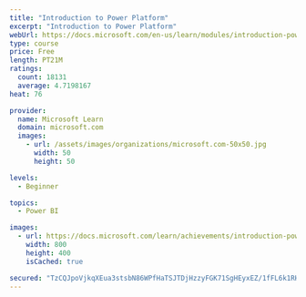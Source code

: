 ```yaml
---
title: "Introduction to Power Platform"
excerpt: "Introduction to Power Platform"
webUrl: https://docs.microsoft.com/en-us/learn/modules/introduction-power-platform/
type: course
price: Free
length: PT21M
ratings:
  count: 18131
  average: 4.7198167
heat: 76

provider:
  name: Microsoft Learn
  domain: microsoft.com
  images:
    - url: /assets/images/organizations/microsoft.com-50x50.jpg
      width: 50
      height: 50

levels:
  - Beginner

topics:
  - Power BI

images:
  - url: https://docs.microsoft.com/learn/achievements/introduction-power-platform-social.png
    width: 800
    height: 400
    isCached: true

secured: "TzCQJpoVjkqXEua3stsbN86WPfHaTSJTDjHzzyFGK71SgHEyxEZ/1fFL6k1RHfAyZKtAzXDvPEm/sqOL0+ikus076dSnw+dOSj8VI8lJ8dxW0Ohvp+AWCx5FYR2lik5o4U4xF3q6SegTj2W/Pa1UWrWTC58cIoCj8Iy1V9ePnLxg2o1p9EMaldUcLDq014C9cwvWH1+v0B+hJZl3Z5UwBRonOxr5PGRd61DYKlh5VHDK/ioGn4yY79Dc59FR56NdCDl/MqRUJ9wNl1IpvlMo0M6vp+YO5RMyrfrhd6ra/3OYO5RrWUzOxcsi65sD2ais+0BnS9yxSjbqEDfNT0IJLRk4iiIeKIfRd55Cj1gIzVUmsalLGRjWYN0Ebl4JEhMdqYEKYQcGx/rNQEwiqGMMu9oOT0yK6PQW7DMljTFjyYYe2qm60PaijcsPpVXthzZF;nKLZvBy0CCmzTyImPfqQLA=="
---
```


